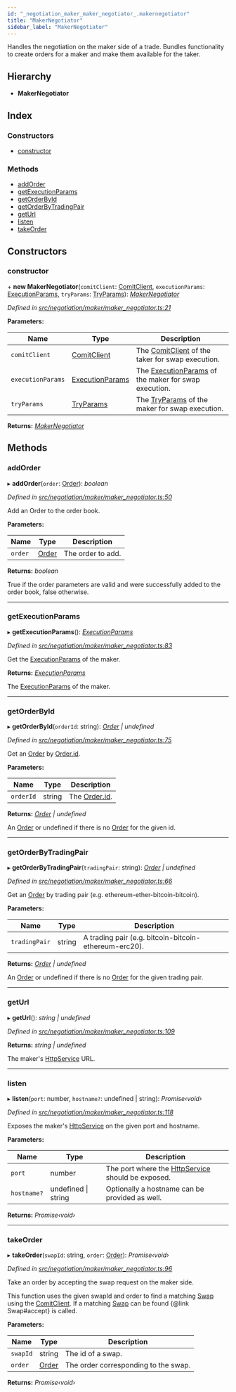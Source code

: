 ```yaml
---
id: "_negotiation_maker_maker_negotiator_.makernegotiator"
title: "MakerNegotiator"
sidebar_label: "MakerNegotiator"
---
```


Handles the negotiation on the maker side of a trade.
Bundles functionality to create orders for a maker and make them available for the taker.

## Hierarchy

* **MakerNegotiator**

## Index

### Constructors

* [constructor](_negotiation_maker_maker_negotiator_.makernegotiator.md#constructor)

### Methods

* [addOrder](_negotiation_maker_maker_negotiator_.makernegotiator.md#addorder)
* [getExecutionParams](_negotiation_maker_maker_negotiator_.makernegotiator.md#getexecutionparams)
* [getOrderById](_negotiation_maker_maker_negotiator_.makernegotiator.md#getorderbyid)
* [getOrderByTradingPair](_negotiation_maker_maker_negotiator_.makernegotiator.md#getorderbytradingpair)
* [getUrl](_negotiation_maker_maker_negotiator_.makernegotiator.md#geturl)
* [listen](_negotiation_maker_maker_negotiator_.makernegotiator.md#listen)
* [takeOrder](_negotiation_maker_maker_negotiator_.makernegotiator.md#takeorder)

## Constructors

###  constructor

\+ **new MakerNegotiator**(`comitClient`: [ComitClient](_comit_client_.comitclient.md), `executionParams`: [ExecutionParams](../interfaces/_negotiation_execution_params_.executionparams.md), `tryParams`: [TryParams](../interfaces/_swap_.tryparams.md)): *[MakerNegotiator](_negotiation_maker_maker_negotiator_.makernegotiator.md)*

*Defined in [src/negotiation/maker/maker_negotiator.ts:21](https://github.com/comit-network/comit-js-sdk/blob/364611d/src/negotiation/maker/maker_negotiator.ts#L21)*

**Parameters:**

Name | Type | Description |
------ | ------ | ------ |
`comitClient` | [ComitClient](_comit_client_.comitclient.md) | The [ComitClient](_comit_client_.comitclient.md) of the taker for swap execution. |
`executionParams` | [ExecutionParams](../interfaces/_negotiation_execution_params_.executionparams.md) | The [ExecutionParams](../interfaces/_negotiation_execution_params_.executionparams.md) of the maker for swap execution. |
`tryParams` | [TryParams](../interfaces/_swap_.tryparams.md) | The [TryParams](../interfaces/_swap_.tryparams.md) of the maker for swap execution.  |

**Returns:** *[MakerNegotiator](_negotiation_maker_maker_negotiator_.makernegotiator.md)*

## Methods

###  addOrder

▸ **addOrder**(`order`: [Order](../interfaces/_negotiation_order_.order.md)): *boolean*

*Defined in [src/negotiation/maker/maker_negotiator.ts:50](https://github.com/comit-network/comit-js-sdk/blob/364611d/src/negotiation/maker/maker_negotiator.ts#L50)*

Add an Order to the order book.

**Parameters:**

Name | Type | Description |
------ | ------ | ------ |
`order` | [Order](../interfaces/_negotiation_order_.order.md) | The order to add.  |

**Returns:** *boolean*

True if the order parameters are valid and were successfully added to the order book, false otherwise.

___

###  getExecutionParams

▸ **getExecutionParams**(): *[ExecutionParams](../interfaces/_negotiation_execution_params_.executionparams.md)*

*Defined in [src/negotiation/maker/maker_negotiator.ts:83](https://github.com/comit-network/comit-js-sdk/blob/364611d/src/negotiation/maker/maker_negotiator.ts#L83)*

Get the [ExecutionParams](../interfaces/_negotiation_execution_params_.executionparams.md) of the maker.

**Returns:** *[ExecutionParams](../interfaces/_negotiation_execution_params_.executionparams.md)*

The [ExecutionParams](../interfaces/_negotiation_execution_params_.executionparams.md) of the maker.

___

###  getOrderById

▸ **getOrderById**(`orderId`: string): *[Order](../interfaces/_negotiation_order_.order.md) | undefined*

*Defined in [src/negotiation/maker/maker_negotiator.ts:75](https://github.com/comit-network/comit-js-sdk/blob/364611d/src/negotiation/maker/maker_negotiator.ts#L75)*

Get an [Order](../interfaces/_negotiation_order_.order.md) by [Order.id](../interfaces/_negotiation_order_.order.md#id).

**Parameters:**

Name | Type | Description |
------ | ------ | ------ |
`orderId` | string | The [Order.id](../interfaces/_negotiation_order_.order.md#id). |

**Returns:** *[Order](../interfaces/_negotiation_order_.order.md) | undefined*

An [Order](../interfaces/_negotiation_order_.order.md) or undefined if there is no [Order](../interfaces/_negotiation_order_.order.md) for the given id.

___

###  getOrderByTradingPair

▸ **getOrderByTradingPair**(`tradingPair`: string): *[Order](../interfaces/_negotiation_order_.order.md) | undefined*

*Defined in [src/negotiation/maker/maker_negotiator.ts:66](https://github.com/comit-network/comit-js-sdk/blob/364611d/src/negotiation/maker/maker_negotiator.ts#L66)*

Get an [Order](../interfaces/_negotiation_order_.order.md) by trading pair (e.g. ethereum-ether-bitcoin-bitcoin).

**Parameters:**

Name | Type | Description |
------ | ------ | ------ |
`tradingPair` | string | A trading pair (e.g. bitcoin-bitcoin-ethereum-erc20). |

**Returns:** *[Order](../interfaces/_negotiation_order_.order.md) | undefined*

An [Order](../interfaces/_negotiation_order_.order.md) or undefined if there is no [Order](../interfaces/_negotiation_order_.order.md) for the given trading pair.

___

###  getUrl

▸ **getUrl**(): *string | undefined*

*Defined in [src/negotiation/maker/maker_negotiator.ts:109](https://github.com/comit-network/comit-js-sdk/blob/364611d/src/negotiation/maker/maker_negotiator.ts#L109)*

**Returns:** *string | undefined*

The maker's [HttpService](_negotiation_maker_maker_negotiator_.httpservice.md) URL.

___

###  listen

▸ **listen**(`port`: number, `hostname?`: undefined | string): *Promise‹void›*

*Defined in [src/negotiation/maker/maker_negotiator.ts:118](https://github.com/comit-network/comit-js-sdk/blob/364611d/src/negotiation/maker/maker_negotiator.ts#L118)*

Exposes the maker's [HttpService](_negotiation_maker_maker_negotiator_.httpservice.md) on the given port and hostname.

**Parameters:**

Name | Type | Description |
------ | ------ | ------ |
`port` | number | The port where the [HttpService](_negotiation_maker_maker_negotiator_.httpservice.md) should be exposed. |
`hostname?` | undefined &#124; string | Optionally a hostname can be provided as well.  |

**Returns:** *Promise‹void›*

___

###  takeOrder

▸ **takeOrder**(`swapId`: string, `order`: [Order](../interfaces/_negotiation_order_.order.md)): *Promise‹void›*

*Defined in [src/negotiation/maker/maker_negotiator.ts:96](https://github.com/comit-network/comit-js-sdk/blob/364611d/src/negotiation/maker/maker_negotiator.ts#L96)*

Take an order by accepting the swap request on the maker side.

This function uses the given swapId and order to find a matching [Swap](_swap_.swap.md) using the [ComitClient](_comit_client_.comitclient.md).
If a matching [Swap](_swap_.swap.md) can be found {@link Swap#accept} is called.

**Parameters:**

Name | Type | Description |
------ | ------ | ------ |
`swapId` | string | The id of a swap. |
`order` | [Order](../interfaces/_negotiation_order_.order.md) | The order corresponding to the swap.  |

**Returns:** *Promise‹void›*
